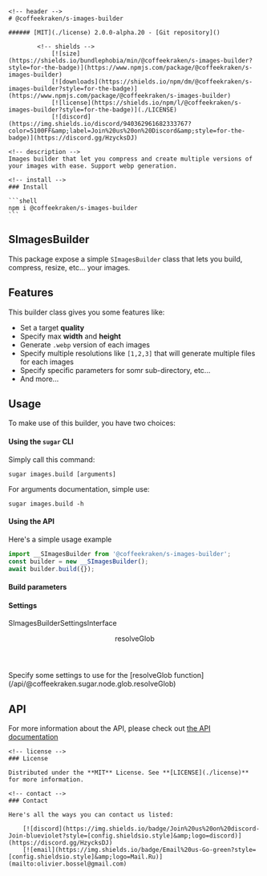 <!-- This file has been generated using
     the "@coffeekraken/s-markdown-builder" package.
     !!! Do not edit it directly... -->


    <!-- header -->
    # @coffeekraken/s-images-builder

    ###### [MIT](./license) 2.0.0-alpha.20 - [Git repository]()

            <!-- shields -->
                [![size](https://shields.io/bundlephobia/min/@coffeekraken/s-images-builder?style=for-the-badge)](https://www.npmjs.com/package/@coffeekraken/s-images-builder)
                [![downloads](https://shields.io/npm/dm/@coffeekraken/s-images-builder?style=for-the-badge)](https://www.npmjs.com/package/@coffeekraken/s-images-builder)
                [![license](https://shields.io/npm/l/@coffeekraken/s-images-builder?style=for-the-badge)](./LICENSE)
                [![discord](https://img.shields.io/discord/940362961682333767?color=5100FF&amp;label=Join%20us%20on%20Discord&amp;style=for-the-badge)](https://discord.gg/HzycksDJ)
            
    <!-- description -->
    Images builder that let you compress and create multiple versions of your images with ease. Support webp generation.

    <!-- install -->
    ### Install

    ```shell
    npm i @coffeekraken/s-images-builder
    ```

<!-- body -->

<!--
/**
 * @name            README
 * @namespace       doc
 * @type            Markdown
 * @platform        md
 * @status          stable
 * @menu            Documentation           /doc/readme
 *
 * @see         https://www.npmjs.com/package/favicons
 * @since           2.0.0
 * @author    Olivier Bossel <olivier.bossel@gmail.com> (https://coffeekraken.io)
 */
-->

## SImagesBuilder

This package expose a simple `SImagesBuilder` class that lets you build, compress, resize, etc... your images.

## Features

This builder class gives you some features like:

-   Set a target **quality**
-   Specify max **width** and **height**
-   Generate `.webp` version of each images
-   Specify multiple resolutions like `[1,2,3]` that will generate multiple files for each images
-   Specify specific parameters for somr sub-directory, etc...
-   And more...

## Usage

To make use of this builder, you have two choices:

#### Using the `sugar` CLI

Simply call this command:

```shell
sugar images.build [arguments]
```

For arguments documentation, simple use:

```shell
sugar images.build -h
```

#### Using the API

Here's a simple usage example

```js
import __SImagesBuilder from '@coffeekraken/s-images-builder';
const builder = new __SImagesBuilder();
await builder.build({});
```

#### Build parameters

#### Settings

<span class="s-typo s-typo--code">
    SImagesBuilderSettingsInterface
</span>

<dl>
        <dt class="s-font s-font--40 s-mbe s-mbe--30">
        <header class="s-flex s-bg s-bg--main-surface s-radius">
            <div class="s-flex-item s-flex-item--grow s-tc s-tc--accent s-p s-p--30 s-typo s-typo--strong">
                resolveGlob             </div>
            <div class="s-typo s-typo--bold s-p s-p--30 s-tc s-tc--info"></div>
        </header>
                <p class="s-typo s-typo--p s-p s-p--30">Specify some settings to use for the [resolveGlob function](/api/@coffeekraken.sugar.node.glob.resolveGlob)</p>
    </dt>
    </dl>

## API

For more information about the API, please check out [the API documentation](/api/@coffeekraken.s-images-builder.node.SImagesBuilder)


    <!-- license -->    
    ### License

    Distributed under the **MIT** License. See **[LICENSE](./license)** for more information.

    <!-- contact -->
    ### Contact

    Here's all the ways you can contact us listed:

        [![discord](https://img.shields.io/badge/Join%20us%20on%20discord-Join-blueviolet?style=[config.shieldsio.style]&amp;logo=discord)](https://discord.gg/HzycksDJ)
        [![email](https://img.shields.io/badge/Email%20us-Go-green?style=[config.shieldsio.style]&amp;logo=Mail.Ru)](mailto:olivier.bossel@gmail.com)
    